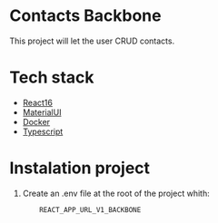 # Contacts Backbone

This project will let the user CRUD contacts.

# Tech stack

- [React16](https://reactjs.org/)
- [MaterialUI](https://mui.com/)
- [Docker](https://www.docker.com/)
- [Typescript](https://www.typescriptlang.org/)

# Instalation project

1. Create an .env file at the root of the project whith:

   ```bash
       REACT_APP_URL_V1_BACKBONE
   ```
